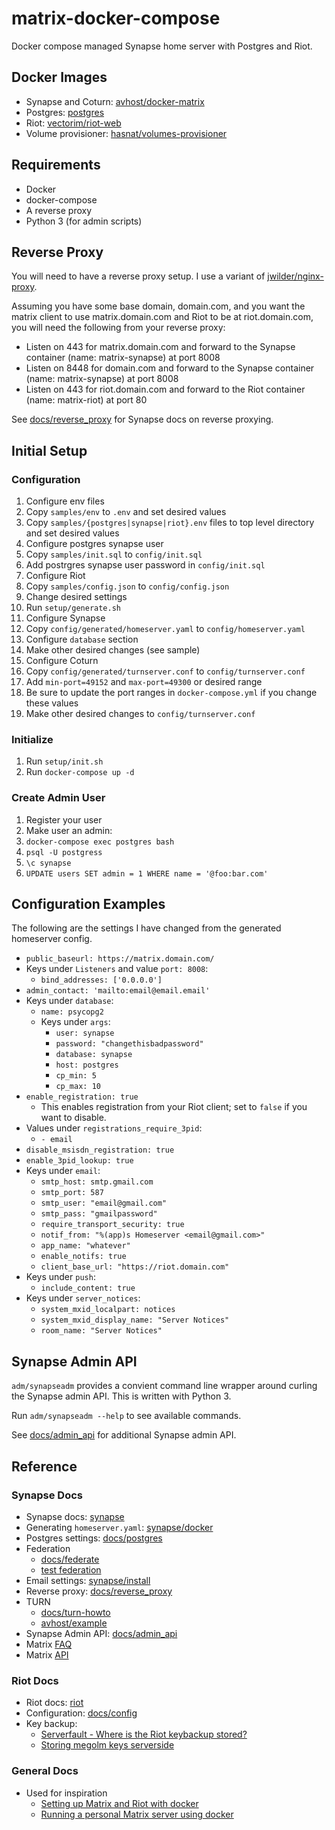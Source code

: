 # matrix-docker-compose

Docker compose managed Synapse home server with Postgres and Riot.

## Docker Images
* Synapse and Coturn: [avhost/docker-matrix](https://hub.docker.com/r/avhost/docker-matrix)
* Postgres: [postgres](https://hub.docker.com/_/postgres)
* Riot: [vectorim/riot-web](https://hub.docker.com/r/vectorim/riot-web)
* Volume provisioner: [hasnat/volumes-provisioner](https://hub.docker.com/r/hasnat/volumes-provisioner)

## Requirements
* Docker
* docker-compose
* A reverse proxy
* Python 3 (for admin scripts)

## Reverse Proxy
You will need to have a reverse proxy setup. I use a variant of [jwilder/nginx-proxy](https://github.com/nginx-proxy/nginx-proxy).

Assuming you have some base domain, domain.com, and you want the matrix client to use matrix.domain.com and Riot to be at riot.domain.com, you will need the following from your reverse proxy:
* Listen on 443 for matrix.domain.com and forward to the Synapse container (name: matrix-synapse) at port 8008
* Listen on 8448 for domain.com and forward to the Synapse container (name: matrix-synapse) at port 8008
* Listen on 443 for riot.domain.com and forward to the Riot container (name: matrix-riot) at port 80

See [docs/reverse_proxy](https://github.com/matrix-org/synapse/blob/master/docs/reverse_proxy.md) for Synapse docs on reverse proxying.

## Initial Setup
### Configuration
1. Configure env files
  1. Copy `samples/env` to `.env` and set desired values
  2. Copy `samples/{postgres|synapse|riot}.env` files to top level directory and set desired values
2. Configure postgres synapse user
  1. Copy `samples/init.sql` to `config/init.sql`
  2. Add postrgres synapse user password in `config/init.sql`
3. Configure Riot
  1. Copy `samples/config.json` to `config/config.json`
  2. Change desired settings
4. Run `setup/generate.sh`
5. Configure Synapse
  1. Copy `config/generated/homeserver.yaml` to `config/homeserver.yaml`
  2. Configure `database` section
  3. Make other desired changes (see sample)
6. Configure Coturn
  1. Copy `config/generated/turnserver.conf` to `config/turnserver.conf`
  2. Add `min-port=49152` and `max-port=49300` or desired range
  3. Be sure to update the port ranges in `docker-compose.yml` if you change these values
  4. Make other desired changes to `config/turnserver.conf`

### Initialize
1. Run `setup/init.sh`
2. Run `docker-compose up -d`

### Create Admin User
1. Register your user
2. Make user an admin:
  1. `docker-compose exec postgres bash`
  2. `psql -U postgress`
  3. `\c synapse`
  4. `UPDATE users SET admin = 1 WHERE name = '@foo:bar.com'`

## Configuration Examples

The following are the settings I have changed from the generated homeserver config.

* `public_baseurl: https://matrix.domain.com/`
* Keys under `Listeners` and value `port: 8008`:
  * `bind_addresses: ['0.0.0.0']`
* `admin_contact: 'mailto:email@email.email'`
* Keys under `database`:
  * `name: psycopg2`
  * Keys under `args`:
    * `user: synapse`
    * `password: "changethisbadpassword"`
    * `database: synapse`
    * `host: postgres`
    * `cp_min: 5`
    * `cp_max: 10`
* `enable_registration: true`
  * This enables registration from your Riot client; set to `false` if you want to disable.
* Values under `registrations_require_3pid`:
  * `- email`
* `disable_msisdn_registration: true`
* `enable_3pid_lookup: true`
* Keys under `email`:
  * `smtp_host: smtp.gmail.com`
  * `smtp_port: 587`
  * `smtp_user: "email@gmail.com"`
  * `smtp_pass: "gmailpassword"`
  * `require_transport_security: true`
  * `notif_from: "%(app)s Homeserver <email@gmail.com>"`
  * `app_name: "whatever"`
  * `enable_notifs: true`
  * `client_base_url: "https://riot.domain.com"`
* Keys under `push`:
  * `include_content: true`
* Keys under `server_notices`:
  * `system_mxid_localpart: notices`
  * `system_mxid_display_name: "Server Notices"`
  * `room_name: "Server Notices"`

## Synapse Admin API
`adm/synapseadm` provides a convient command line wrapper around curling the Synapse admin API. This is written with Python 3.

Run `adm/synapseadm --help` to see available commands.

See [docs/admin_api](https://github.com/matrix-org/synapse/tree/master/docs/admin_api) for additional Synapse admin API.

## Reference

### Synapse Docs
* Synapse docs: [synapse](https://github.com/matrix-org/synapse/blob/master/README.rst)
* Generating `homeserver.yaml`: [synapse/docker](https://github.com/matrix-org/synapse/tree/master/docker)
* Postgres settings: [docs/postgres](https://github.com/matrix-org/synapse/blob/master/docs/postgres.md)
* Federation
  * [docs/federate](https://github.com/matrix-org/synapse/blob/master/docs/federate.md)
  * [test federation](https://federationtester.matrix.org/)
* Email settings: [synapse/install](https://github.com/matrix-org/synapse/blob/master/INSTALL.md#email)
* Reverse proxy: [docs/reverse_proxy](https://github.com/matrix-org/synapse/blob/master/docs/reverse_proxy.md)
* TURN
  - [docs/turn-howto](https://github.com/matrix-org/synapse/blob/master/docs/turn-howto.md)
  - [avhost/example](https://github.com/AVENTER-UG/docker-matrix/blob/master/Example.configs.md)
* Synapse Admin API: [docs/admin_api](https://github.com/matrix-org/synapse/tree/master/docs/admin_api)
* Matrix [FAQ](https://matrix.org/faq/#self-hosting)
* Matrix [API](https://matrix.org/docs/spec/client_server/latest#get-well-known-matrix-client)

### Riot Docs
* Riot docs: [riot](https://github.com/vector-im/riot-web)
* Configuration: [docs/config](https://github.com/vector-im/riot-web/blob/develop/docs/config.md)
* Key backup:
  * [Serverfault - Where is the Riot keybackup stored?](https://serverfault.com/questions/984095/where-is-the-riot-keybackup-stored-chat-riot-matix-synapse)
  * [Storing megolm keys serverside](https://github.com/uhoreg/matrix-doc/blob/e2e_backup/proposals/1219-storing-megolm-keys-serverside.md)

### General Docs
* Used for inspiration
  * [Setting up Matrix and Riot with docker](https://zerowidthjoiner.net/2020/03/20/setting-up-matrix-and-riot-with-docker)
  * [Running a personal Matrix server using docker](https://zingmars.info/2019/12/29/Running-a-personal-Matrix-server-using-docker)

